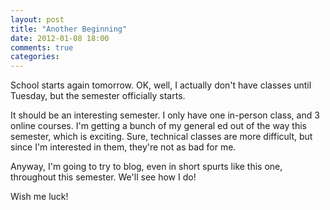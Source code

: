 ```yaml
---
layout: post
title: "Another Beginning"
date: 2012-01-08 18:00
comments: true
categories:
---
```


School starts again tomorrow.  OK, well, I actually don't have classes until
Tuesday, but the semester officially starts.

It should be an interesting semester.  I only have one in-person class, and 3
online courses.  I'm getting a bunch of my general ed out of the way this
semester, which is exciting.  Sure, technical classes are more difficult, but
since I'm interested in them, they're not as bad for me.

Anyway, I'm going to try to blog, even in short spurts like this one,
throughout this semester.  We'll see how I do!

Wish me luck!
